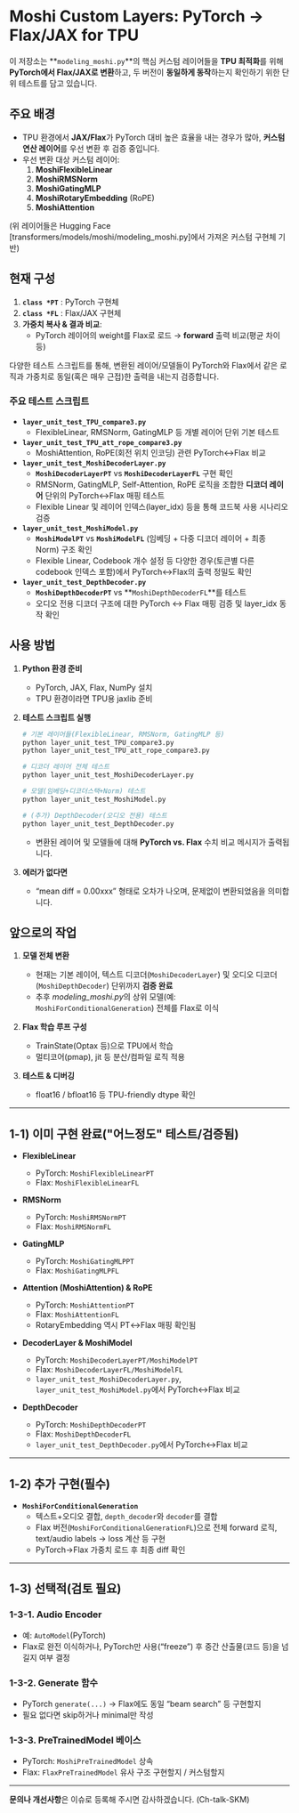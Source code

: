 # Moshi Custom Layers: PyTorch → Flax/JAX for TPU

이 저장소는 **`modeling_moshi.py`**의 핵심 커스텀 레이어들을 **TPU 최적화**를 위해 **PyTorch에서 Flax/JAX로 변환**하고, 두 버전이 **동일하게 동작**하는지 확인하기 위한 단위 테스트를 담고 있습니다.

## 주요 배경

- TPU 환경에서 **JAX/Flax**가 PyTorch 대비 높은 효율을 내는 경우가 많아, **커스텀 연산 레이어**를 우선 변환 후 검증 중입니다.  
- 우선 변환 대상 커스텀 레이어:
  1. **MoshiFlexibleLinear**  
  2. **MoshiRMSNorm**  
  3. **MoshiGatingMLP**  
  4. **MoshiRotaryEmbedding** (RoPE)  
  5. **MoshiAttention**  

(위 레이어들은 Hugging Face [transformers/models/moshi/modeling_moshi.py]에서 가져온 커스텀 구현체 기반)

## 현재 구성

1. **`class *PT`** : PyTorch 구현체  
2. **`class *FL`** : Flax/JAX 구현체  
3. **가중치 복사 & 결과 비교**:  
   - PyTorch 레이어의 weight를 Flax로 로드 → **forward** 출력 비교(평균 차이 등)

다양한 테스트 스크립트를 통해, 변환된 레이어/모델들이 PyTorch와 Flax에서 같은 로직과 가중치로 동일(혹은 매우 근접)한 출력을 내는지 검증합니다.

### 주요 테스트 스크립트

- **`layer_unit_test_TPU_compare3.py`**  
  - FlexibleLinear, RMSNorm, GatingMLP 등 개별 레이어 단위 기본 테스트  
- **`layer_unit_test_TPU_att_rope_compare3.py`**  
  - MoshiAttention, RoPE(회전 위치 인코딩) 관련 PyTorch↔Flax 비교  
- **`layer_unit_test_MoshiDecoderLayer.py`**  
  - **`MoshiDecoderLayerPT`** vs **`MoshiDecoderLayerFL`** 구현 확인  
  - RMSNorm, GatingMLP, Self-Attention, RoPE 로직을 조합한 **디코더 레이어** 단위의 PyTorch↔Flax 매핑 테스트  
  - Flexible Linear 및 레이어 인덱스(layer_idx) 등을 통해 코드북 사용 시나리오 검증  
- **`layer_unit_test_MoshiModel.py`**  
  - **`MoshiModelPT`** vs **`MoshiModelFL`** (임베딩 + 다중 디코더 레이어 + 최종 Norm) 구조 확인  
  - Flexible Linear, Codebook 개수 설정 등 다양한 경우(토큰별 다른 codebook 인덱스 포함)에서 PyTorch↔Flax의 출력 정밀도 확인
- **`layer_unit_test_DepthDecoder.py`**  
  - **`MoshiDepthDecoderPT`** vs **`MoshiDepthDecoderFL`**를 테스트  
  - 오디오 전용 디코더 구조에 대한 PyTorch ↔ Flax 매핑 검증 및 layer_idx 동작 확인  

## 사용 방법

1. **Python 환경 준비**  
   - PyTorch, JAX, Flax, NumPy 설치  
   - TPU 환경이라면 TPU용 jaxlib 준비  

2. **테스트 스크립트 실행**
   ```bash
   # 기본 레이어들(FlexibleLinear, RMSNorm, GatingMLP 등)
   python layer_unit_test_TPU_compare3.py
   python layer_unit_test_TPU_att_rope_compare3.py
   
   # 디코더 레이어 전체 테스트
   python layer_unit_test_MoshiDecoderLayer.py

   # 모델(임베딩+디코더스택+Norm) 테스트
   python layer_unit_test_MoshiModel.py

   # (추가) DepthDecoder(오디오 전용) 테스트
   python layer_unit_test_DepthDecoder.py
   ```
   - 변환된 레이어 및 모델들에 대해 **PyTorch vs. Flax** 수치 비교 메시지가 출력됩니다.

3. **에러가 없다면**  
   - “mean diff = 0.00xxx” 형태로 오차가 나오며, 문제없이 변환되었음을 의미합니다.

## 앞으로의 작업

1. **모델 전체 변환**  
   - 현재는 기본 레이어, 텍스트 디코더(`MoshiDecoderLayer`) 및 오디오 디코더(`MoshiDepthDecoder`) 단위까지 **검증 완료**  
   - 추후 *modeling_moshi.py*의 상위 모델(예: `MoshiForConditionalGeneration`) 전체를 Flax로 이식  

2. **Flax 학습 루프 구성**  
   - TrainState(Optax 등)으로 TPU에서 학습  
   - 멀티코어(pmap), jit 등 분산/컴파일 로직 적용  

3. **테스트 & 디버깅**     
   - float16 / bfloat16 등 TPU-friendly dtype 확인  

---

## 1-1) 이미 구현 완료("어느정도" 테스트/검증됨)

- **FlexibleLinear**  
  - PyTorch: `MoshiFlexibleLinearPT`  
  - Flax: `MoshiFlexibleLinearFL`  

- **RMSNorm**  
  - PyTorch: `MoshiRMSNormPT`  
  - Flax: `MoshiRMSNormFL`  

- **GatingMLP**  
  - PyTorch: `MoshiGatingMLPPT`  
  - Flax: `MoshiGatingMLPFL`  

- **Attention (MoshiAttention) & RoPE**  
  - PyTorch: `MoshiAttentionPT`  
  - Flax: `MoshiAttentionFL`  
  - RotaryEmbedding 역시 PT↔Flax 매핑 확인됨  

- **DecoderLayer & MoshiModel**  
  - PyTorch: `MoshiDecoderLayerPT/MoshiModelPT`  
  - Flax: `MoshiDecoderLayerFL/MoshiModelFL`  
  - `layer_unit_test_MoshiDecoderLayer.py`, `layer_unit_test_MoshiModel.py`에서 PyTorch↔Flax 비교

- **DepthDecoder**  
  - PyTorch: `MoshiDepthDecoderPT`  
  - Flax: `MoshiDepthDecoderFL`  
  - `layer_unit_test_DepthDecoder.py`에서 PyTorch↔Flax 비교

---

## 1-2) 추가 구현(필수)

- **`MoshiForConditionalGeneration`**  
  - 텍스트+오디오 결합, `depth_decoder`와 `decoder`를 결합  
  - Flax 버전(`MoshiForConditionalGenerationFL`)으로 전체 forward 로직, text/audio labels → loss 계산 등 구현  
  - PyTorch→Flax 가중치 로드 후 최종 diff 확인

---

## 1-3) 선택적(검토 필요)

### 1-3-1. Audio Encoder
- 예: `AutoModel`(PyTorch)
- Flax로 완전 이식하거나, PyTorch만 사용(“freeze”) 후 중간 산출물(코드 등)을 넘길지 여부 결정

### 1-3-2. Generate 함수
- PyTorch `generate(...)` → Flax에도 동일 “beam search” 등 구현할지
- 필요 없다면 skip하거나 minimal만 작성

### 1-3-3. PreTrainedModel 베이스
- PyTorch: `MoshiPreTrainedModel` 상속
- Flax: `FlaxPreTrainedModel` 유사 구조 구현할지 / 커스텀할지

---

**문의나 개선사항**은 이슈로 등록해 주시면 감사하겠습니다. (Ch-talk-SKM)
